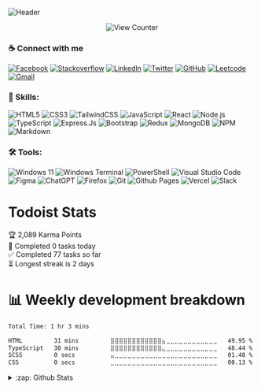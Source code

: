 ![Header](https://capsule-render.vercel.app/api?type=waving&theme=dark&height=200&text=iamPonil&fontSize=60&fontAlignY=30&desc=Software%20Engineer&descAlignY=50)

   <div align="center">
  <img color="#ff822d" alt="View Counter" src="https://komarev.com/ghpvc/?username=iamponil&style=for-the-badge&color=yellowgreen" />
</div>


### ☕ Connect with me

[![Facebook](https://img.shields.io/badge/Facebook-%231877F2.svg?style=for-the-badge&logo=Facebook&logoColor=white)](https://facebook.com/ameur.nemlaghi) [![Stackoverflow](https://img.shields.io/badge/Stack%20Overflow-F58025?style=for-the-badge&logo=Stack%20Overflow&logoColor=white)](https://stackoverflow.com/users/9115517/iamponil) [![LinkedIn](https://img.shields.io/badge/linkedin-%230077B5.svg?style=for-the-badge&logo=linkedin&logoColor=white)](https://www.linkedin.com/in/ameur-nemlaghi/) [![Twitter](https://img.shields.io/badge/Twitter-%231DA1F2.svg?style=for-the-badge&logo=Twitter&logoColor=white)](https://twitter.com/AmeurNemlaghi)
[![GitHub](https://img.shields.io/badge/github-%23121011.svg?style=for-the-badge&logo=github&logoColor=white)](https://github.com/iamponil) [![Leetcode](https://img.shields.io/badge/-LeetCode-FFA116?style=for-the-badge&logo=LeetCode&logoColor=black)](https://leetcode.com/iamponil/) [![Gmail](https://img.shields.io/badge/Gmail-D14836?style=for-the-badge&logo=gmail&logoColor=white)](mailto:ameur.nemlaghi@esprit.tn)




### 💪 Skills:

![HTML5](https://img.shields.io/badge/HTML-239120?style=for-the-badge&logo=html5&logoColor=white) ![CSS3](	https://img.shields.io/badge/CSS-239120?&style=for-the-badge&logo=css3&logoColor=white) ![TailwindCSS](https://img.shields.io/badge/tailwindcss-%2338B2AC.svg?style=for-the-badge&logo=tailwind-css&logoColor=white) ![JavaScript](https://img.shields.io/badge/JavaScript-F7DF1E?style=for-the-badge&logo=JavaScript&logoColor=white) ![React](https://img.shields.io/badge/react-%2320232a.svg?style=for-the-badge&logo=react&logoColor=%2361DAFB) ![Node.js](	https://img.shields.io/badge/Node.js-43853D?style=for-the-badge&logo=node.js&logoColor=white) ![TypeScript](https://img.shields.io/badge/TypeScript-007ACC?style=for-the-badge&logo=typescript&logoColor=white) ![Express.Js](https://img.shields.io/badge/Express.js-404D59?style=for-the-badge) ![Bootstrap](https://img.shields.io/badge/Bootstrap-563D7C?style=for-the-badge&logo=bootstrap&logoColor=white) ![Redux](https://img.shields.io/badge/Redux-593D88?style=for-the-badge&logo=redux&logoColor=white) ![MongoDB](https://img.shields.io/badge/MongoDB-4EA94B?style=for-the-badge&logo=mongodb&logoColor=white) ![NPM](https://img.shields.io/badge/NPM-%23CB3837.svg?style=for-the-badge&logo=npm&logoColor=white) ![Markdown](https://img.shields.io/badge/markdown-%23000000.svg?style=for-the-badge&logo=markdown&logoColor=white)


### 🛠 Tools:

![Windows 11](https://img.shields.io/badge/Windows%2011-%230079d5.svg?style=for-the-badge&logo=Windows%2011&logoColor=white) ![Windows Terminal](https://img.shields.io/badge/Windows%20Terminal-%234D4D4D.svg?style=for-the-badge&logo=windows-terminal&logoColor=white) ![PowerShell](https://img.shields.io/badge/PowerShell-%235391FE.svg?style=for-the-badge&logo=powershell&logoColor=white)
![Visual Studio Code](https://img.shields.io/badge/Visual%20Studio%20Code-0078d7.svg?style=for-the-badge&logo=visual-studio-code&logoColor=white) ![Figma](https://img.shields.io/badge/figma-%23F24E1E.svg?style=for-the-badge&logo=figma&logoColor=white) ![ChatGPT](https://img.shields.io/badge/chatGPT-74aa9c?style=for-the-badge&logo=openai&logoColor=white) ![Firefox](https://img.shields.io/badge/Firefox-FF7139?style=for-the-badge&logo=Firefox-Browser&logoColor=white) ![Git](https://img.shields.io/badge/git-%23F05033.svg?style=for-the-badge&logo=git&logoColor=white) ![Github Pages](https://img.shields.io/badge/github%20pages-121013?style=for-the-badge&logo=github&logoColor=white) ![Vercel](https://img.shields.io/badge/vercel-%23000000.svg?style=for-the-badge&logo=vercel&logoColor=white) ![Slack](https://img.shields.io/badge/Slack-4A154B?style=for-the-badge&logo=slack&logoColor=white)
# Todoist Stats
<!-- TODO-IST:START -->
🏆  2,089 Karma Points           
🌸  Completed 0 tasks today           
✅  Completed 77 tasks so far           
⏳  Longest streak is 2 days
<!-- TODO-IST:END -->
# 📊 Weekly development breakdown
<!--START_SECTION:waka-->

```txt
Total Time: 1 hr 3 mins

HTML         31 mins         ⣿⣿⣿⣿⣿⣿⣿⣿⣿⣿⣿⣿⣦⣀⣀⣀⣀⣀⣀⣀⣀⣀⣀⣀⣀   49.95 %
TypeScript   30 mins         ⣿⣿⣿⣿⣿⣿⣿⣿⣿⣿⣿⣿⣄⣀⣀⣀⣀⣀⣀⣀⣀⣀⣀⣀⣀   48.44 %
SCSS         0 secs          ⣤⣀⣀⣀⣀⣀⣀⣀⣀⣀⣀⣀⣀⣀⣀⣀⣀⣀⣀⣀⣀⣀⣀⣀⣀   01.48 %
CSS          0 secs          ⣀⣀⣀⣀⣀⣀⣀⣀⣀⣀⣀⣀⣀⣀⣀⣀⣀⣀⣀⣀⣀⣀⣀⣀⣀   00.13 %
```

<!--END_SECTION:waka-->
  <details>
    <summary>:zap: Github Stats</summary>
     <table>
      <tr>
        <td>
    <div style="display: flex; flex-wrap: wrap;">
      <picture style="flex: 1;">
        <source
          srcset="https://github-readme-stats-iamponils-projects.vercel.app/api?username=iamponil&theme=dracula&hide_border=true"
          alt="iamPonil's Github Stats"
          media="(prefers-color-scheme: dark)"
        />
        <source
          srcset="https://github-readme-stats-iamponils-projects.vercel.app/api?username=iamponil&theme=dracula&hide_border=true"
          alt="iamPonil's Github Stats"
          media="(prefers-color-scheme: light), (prefers-color-scheme: no-preference)"
        />
        <img src="https://github-readme-stats-iamponils-projects.vercel.app/api?username=iamponil&theme=dracula&hide_border=true" />
      </picture>
       </td>
        <td>
      <picture style="flex: 1;">
        <source
          srcset="https://streak-stats.demolab.com?user=iamponil&theme=dracula&hide_border=true"
          alt="iamPonil's Github Streaks"
          media="(prefers-color-scheme: dark)"
        />
        <source
          srcset="https://streak-stats.demolab.com?user=iamponil&theme=dracula&hide_border=true"
          alt="iamPonil's Github Streaks"
          media="(prefers-color-scheme: light), (prefers-color-scheme: no-preference)"
        />
        <img src="https://streak-stats.demolab.com?user=iamponil&theme=dracula&hide_border=true" />
      </picture>
           </td>
      </tr>
    </table>
    </div>
           <p align="center">
    <picture>
      <source
        srcset="https://github-readme-stats-iamponils-projects.vercel.app/api/top-langs/?username=iamponil&langs_count=6&theme=dracula&layout=compact&hide_border=true"
        alt="iamPonil's Github Stats"
        media="(prefers-color-scheme: dark)"
      />
      <source
        srcset="https://github-readme-stats-iamponils-projects.vercel.app/api/top-langs/?username=iamponil&langs_count=6&theme=dracula&layout=compact&hide_border=true"
        alt="iamPonil's Github Stats"
        media="(prefers-color-scheme: light), (prefers-color-scheme: no-preference)"
      />
      <img src="https://github-readme-stats-iamponils-projects.vercel.app/api/top-langs/?username=iamponil&langs_count=6&theme=dracula&layout=compact&hide_border=true" />
    </picture>
  </p>
  </details>



